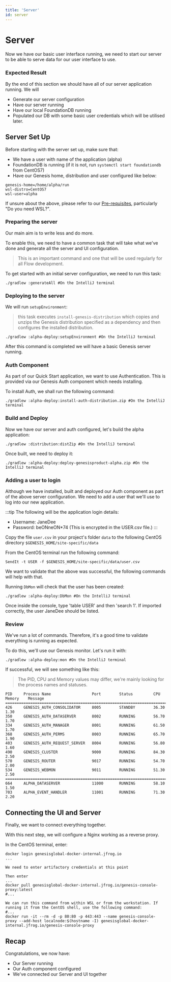```yaml
---
title: 'Server'
id: server
---
```


# Server

Now we have our basic user interface running, we need to start our server to be able to serve data for our user interface to use.

### Expected Result

By the end of this section we should have all of our server application running. We will

- Generate our server configuration
- Have our server running
- Have our local FoundationDB running
- Populated our DB with some basic user credentials which will be utilised later.

## Server Set Up

Before starting with the server set up, make sure that:

- We have a user with name of the application (alpha)
- FoundationDB is running (if it is not, run `systemctl start foundationdb` from CentOS7)
- Have our Genesis home, distribution and user configured like below:

```shell
genesis-home=/home/alpha/run
wsl-distro=CentOS7
wsl-user=alpha
```

If unsure about the above, please refer to our [Pre-requisites](/getting-started/flow/prerequisites/), particularly "Do you need WSL?".


### Preparing the server

Our main aim is to write less and do more.

To enable this, we need to have a common task that will take what we've done and generate all the server and UI configuration.

> This is an important command and one that will be used regularly for all Flow development.

To get started with an initial server configuration, we need to run this task:

```shell
./gradlew :generateAll #On the IntelliJ terminal
```

### Deploying to the server

We will run `setupEnvironment`:

> this task executes `install-genesis-distribution` which copies and unzips the Genesis distribution specified as a dependency and then configures the installed distribution.

```shell
./gradlew :alpha-deploy:setupEnvironment #On the IntelliJ terminal
```

After this command is completed we will have a basic Genesis server running.

### Auth Component

As part of our Quick Start application, we want to use Authentication. This is provided via our Genesis Auth component which needs installing.

To install Auth, we shall run the following command:

```shell
./gradlew :alpha-deploy:install-auth-distribution.zip #On the IntelliJ terminal
```

### Build and Deploy

Now we have our server and auth configured, let's build the alpha application:

```shell
./gradlew :distribution:distZip #On the IntelliJ terminal
```

Once built, we need to deploy it:

```shell
./gradlew :alpha-deploy:deploy-genesisproduct-alpha.zip #On the IntelliJ terminal
```

### Adding a user to login

Although we have installed, built and deployed our Auth component as part of the above server configuration. We need to add a user that we'll use to log into our new application.

:::tip
The following will be the application login details:

- Username: JaneDee
- Password: beONneON\*74 (This is encrypted in the USER.csv file.)
  :::

Copy the file `user.csv` in your project's folder `data` to the following CentOS directory `$GENESIS_HOME/site-specific/data`

From the CentOS terminal run the following command:

```shell
SendIt -t USER -f $GENESIS_HOME/site-specific/data/user.csv
```

We want to validate that the above was successful, the following commands will help with that.

Running `DbMon` will check that the user has been created:

```shell
./gradlew :alpha-deploy:DbMon #On the IntelliJ terminal
```

Once inside the console, type 'table USER' and then 'search 1'. If imported correctly, the user JaneDee should be listed.

### Review

We've run a lot of commands. Therefore, it's a good time to validate everything is running as expected.

To do this, we'll use our Genesis monitor. Let's run it with:

```shell
./gradlew :alpha-deploy:mon #On the IntelliJ terminal
```

If successful, we will see something like this:

> The PID, CPU and Memory values may differ, we're mainly looking for the process names and statuses.

```shell
PID     Process Name                  Port        Status         CPU       Memory    Message
===============================================================================================
426     GENESIS_AUTH_CONSOLIDATOR     8005        STANDBY        36.30     1.30
350     GENESIS_AUTH_DATASERVER       8002        RUNNING        56.70     1.70
334     GENESIS_AUTH_MANAGER          8001        RUNNING        61.50     1.70
368     GENESIS_AUTH_PERMS            8003        RUNNING        65.70     1.90
403     GENESIS_AUTH_REQUEST_SERVER   8004        RUNNING        56.80     1.60
490     GENESIS_CLUSTER               9000        RUNNING        84.30     2.50
570     GENESIS_ROUTER                9017        RUNNING        54.70     2.00
534     GENESIS_WEBMON                9011        RUNNING        51.30     2.50
===============================================================================================
664     ALPHA_DATASERVER              11000       RUNNING        58.10     1.50
703     ALPHA_EVENT_HANDLER           11001       RUNNING        71.30     2.20
```

## Connecting the UI and Server

Finally, we want to connect everything together.

With this next step, we will configure a Nginx working as a reverse proxy.

In the CentOS terminal, enter:

```shell
docker login genesisglobal-docker-internal.jfrog.io
...

We need to enter artifactory credentials at this point

Then enter
...
docker pull genesisglobal-docker-internal.jfrog.io/genesis-console-proxy:latest
#...

We can run this command from within WSL or from the workstation. If running it from the CentOS shell, use the following command:
#...
docker run -it --rm -d -p 80:80 -p 443:443 --name genesis-console-proxy --add-host localnode:$(hostname -I) genesisglobal-docker-internal.jfrog.io/genesis-console-proxy

```

## Recap

Congratulations, we now have:

- Our Server running
- Our Auth component configured
- We've connected our Server and UI together